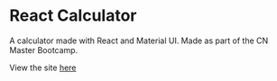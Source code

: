 # React Calculator

A calculator made with React and Material UI. Made as part of the CN Master Bootcamp.

View the site [here](https://shard520.github.io/calc-app)
